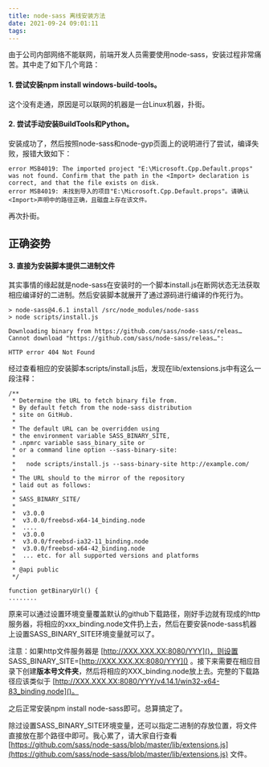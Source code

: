 ```yaml
---
title: node-sass 离线安装方法
date: 2021-09-24 09:01:11
tags:
---
```


由于公司内部网络不能联网，前端开发人员需要使用node-sass，安装过程非常痛苦。其中走了如下几个弯路：
#### 1. 尝试安装npm install windows-build-tools。
这个没有走通，原因是可以联网的机器是一台Linux机器，扑街。
#### 2. 尝试手动安装BuildTools和Python。
安装成功了，然后按照node-sass和node-gyp页面上的说明进行了尝试，编译失败，报错大致如下：

```
error MSB4019: The imported project "E:\Microsoft.Cpp.Default.props" was not found. Confirm that the path in the <Import> declaration is correct, and that the file exists on disk.
error MSB4019: 未找到导入的项目"E:\Microsoft.Cpp.Default.props"。请确认<Import>声明中的路径正确，且磁盘上存在该文件。
```
再次扑街。

## 正确姿势
#### 3. 直接为安装脚本提供二进制文件
其实事情的缘起就是node-sass在安装时的一个脚本install.js在断网状态无法获取相应编译好的二进制。然后安装脚本就展开了通过源码进行编译的作死行为。
```
> node-sass@4.6.1 install /src/node_modules/node-sass
> node scripts/install.js

Downloading binary from https://github.com/sass/node-sass/releas…
Cannot download "https://github.com/sass/node-sass/releas…":

HTTP error 404 Not Found
```
经过查看相应的安装脚本scripts/install.js后，发现在lib/extensions.js中有这么一段注释：
```
/**
 * Determine the URL to fetch binary file from.
 * By default fetch from the node-sass distribution
 * site on GitHub.
 *
 * The default URL can be overridden using
 * the environment variable SASS_BINARY_SITE,
 * .npmrc variable sass_binary_site or
 * or a command line option --sass-binary-site:
 *
 *   node scripts/install.js --sass-binary-site http://example.com/
 *
 * The URL should to the mirror of the repository
 * laid out as follows:
 *
 * SASS_BINARY_SITE/
 *
 *  v3.0.0
 *  v3.0.0/freebsd-x64-14_binding.node
 *  ....
 *  v3.0.0
 *  v3.0.0/freebsd-ia32-11_binding.node
 *  v3.0.0/freebsd-x64-42_binding.node
 *  ... etc. for all supported versions and platforms
 *
 * @api public
 */

function getBinaryUrl() {
........
```
原来可以通过设置环境变量覆盖默认的github下载路径，刚好手边就有现成的http服务器，将相应的xxx_binding.node文件扔上去，然后在要安装node-sass机器上设置SASS_BINARY_SITE环境变量就可以了。

注意：如果http文件服务器是 [http://XXX.XXX.XX:8080/YYY]()，则设置 SASS_BINARY_SITE=[http://XXX.XXX.XX:8080/YYY]() 。接下来需要在相应目录下创建**版本号文件夹**，然后将相应的XXX_binding.node放上去。完整的下载路径应该类似于 [http://XXX.XXX.XX:8080/YYY/v4.14.1/win32-x64-83_binding.node]()。

之后正常安装npm install node-sass即可。总算搞定了。

除过设置SASS_BINARY_SITE环境变量，还可以指定二进制的存放位置，将文件直接放在那个路径中即可。我心累了，请大家自行查看[https://github.com/sass/node-sass/blob/master/lib/extensions.js](https://github.com/sass/node-sass/blob/master/lib/extensions.js) 文件。